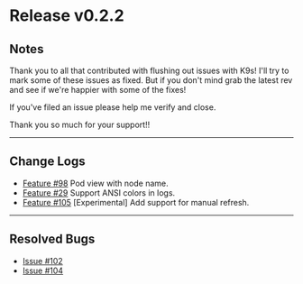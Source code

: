 # Release v0.2.2

## Notes

Thank you to all that contributed with flushing out issues with K9s! I'll try
to mark some of these issues as fixed. But if you don't mind grab the latest
rev and see if we're happier with some of the fixes!

If you've filed an issue please help me verify and close.

Thank you so much for your support!!

---

## Change Logs

+ [Feature #98](https://github.com/derailed/k9s/issues/98) Pod view with node name.
+ [Feature #29](https://github.com/derailed/k9s/issues/29) Support ANSI colors in logs.
+ [Feature #105](https://github.com/derailed/k9s/issues/29) [Experimental] Add support for manual refresh.

---

## Resolved Bugs

+ [Issue #102](https://github.com/derailed/k9s/issues/102)
+ [Issue #104](https://github.com/derailed/k9s/issues/104)